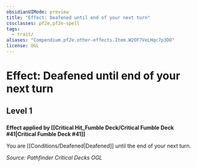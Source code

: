 ```yaml
---
obsidianUIMode: preview
title: "Effect: Deafened until end of your next turn"
cssclasses: pf2e,pf2e-spell
tags:
  - trait/
aliases: "Compendium.pf2e.other-effects.Item.W2OF7VeLHqc7p3DO"
license: OGL
---
```

# Effect: Deafened until end of your next turn
## Level 1
### 






**Effect applied by [[Critical Hit_Fumble Deck/Critical Fumble Deck #41|Critical Fumble Deck #41]]**

You are [[Conditions/Deafened|Deafened]] until the end of your next turn.

*Source: Pathfinder Critical Decks*
*OGL*